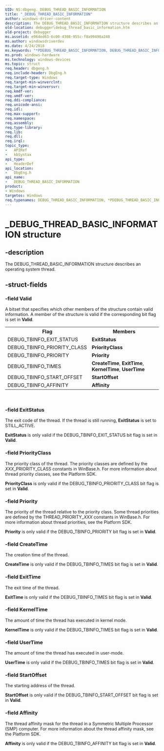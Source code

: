```yaml
---
UID: NS:dbgeng._DEBUG_THREAD_BASIC_INFORMATION
title: "_DEBUG_THREAD_BASIC_INFORMATION"
author: windows-driver-content
description: The DEBUG_THREAD_BASIC_INFORMATION structure describes an operating system thread.
old-location: debugger\debug_thread_basic_information.htm
old-project: debugger
ms.assetid: e964ed63-6c00-4308-955c-f8a99490a248
ms.author: windowsdriverdev
ms.date: 4/24/2018
ms.keywords: "*PDEBUG_THREAD_BASIC_INFORMATION, DEBUG_THREAD_BASIC_INFORMATION, DEBUG_THREAD_BASIC_INFORMATION structure [Windows Debugging], PDEBUG_THREAD_BASIC_INFORMATION, PDEBUG_THREAD_BASIC_INFORMATION structure pointer [Windows Debugging], Structures_e48c9daa-ce4f-4131-9ca6-cb1a7a129fcc.xml, _DEBUG_THREAD_BASIC_INFORMATION, dbgeng/DEBUG_THREAD_BASIC_INFORMATION, dbgeng/PDEBUG_THREAD_BASIC_INFORMATION, debugger.debug_thread_basic_information"
ms.prod: windows-hardware
ms.technology: windows-devices
ms.topic: struct
req.header: dbgeng.h
req.include-header: DbgEng.h
req.target-type: Windows
req.target-min-winverclnt: 
req.target-min-winversvr: 
req.kmdf-ver: 
req.umdf-ver: 
req.ddi-compliance: 
req.unicode-ansi: 
req.idl: 
req.max-support: 
req.namespace: 
req.assembly: 
req.type-library: 
req.lib: 
req.dll: 
req.irql: 
topic_type:
-	APIRef
-	kbSyntax
api_type:
-	HeaderDef
api_location:
-	DbgEng.h
api_name:
-	DEBUG_THREAD_BASIC_INFORMATION
product:
- Windows
targetos: Windows
req.typenames: DEBUG_THREAD_BASIC_INFORMATION, *PDEBUG_THREAD_BASIC_INFORMATION
---
```


# _DEBUG_THREAD_BASIC_INFORMATION structure


## -description


The DEBUG_THREAD_BASIC_INFORMATION structure describes an operating system thread.


## -struct-fields




### -field Valid

A bitset that specifies which other members of the structure contain valid information. A member of the structure is valid if the corresponding bit flag is set in <b>Valid</b>.

<table>
<tr>
<th>Flag</th>
<th>Members</th>
</tr>
<tr>
<td>
DEBUG_TBINFO_EXIT_STATUS

</td>
<td>
<b>ExitStatus</b>

</td>
</tr>
<tr>
<td>
DEBUG_TBINFO_PRIORITY_CLASS

</td>
<td>
<b>PriorityClass</b>

</td>
</tr>
<tr>
<td>
DEBUG_TBINFO_PRIORITY

</td>
<td>
<b>Priority</b>

</td>
</tr>
<tr>
<td>
DEBUG_TBINFO_TIMES

</td>
<td>
<b>CreateTime</b>, <b>ExitTime</b>, <b>KernelTime</b>, <b> UserTime</b>

</td>
</tr>
<tr>
<td>
DEBUG_TBINFO_START_OFFSET

</td>
<td>
<b>StartOffset</b>

</td>
</tr>
<tr>
<td>
DEBUG_TBINFO_AFFINITY

</td>
<td>
<b>Affinity</b>

</td>
</tr>
</table>
 


### -field ExitStatus

The exit code of the thread. If the thread is still running, <b>ExitStatus</b> is set to STILL_ACTIVE.

<b>ExitStatus</b> is only valid if the  DEBUG_TBINFO_EXIT_STATUS bit flag is set in <b>Valid</b>.


### -field PriorityClass

The priority class of the thread. The priority classes are defined by the <i>XXX</i>_PRIORITY_CLASS constants in WinBase.h. For more information about thread priority classes, see the Platform SDK.

<b>PriorityClass</b> is only valid if the DEBUG_TBINFO_PRIORITY_CLASS bit flag is set in <b>Valid</b>.


### -field Priority

The priority of the thread relative to the priority class. Some thread priorities are defined by the THREAD_PRIORITY_<i>XXX</i> constants in WinBase.h.  For more information about thread priorities,  see the Platform SDK.

<b>Priority</b> is only valid if the DEBUG_TBINFO_PRIORITY bit flag is set in <b>Valid</b>.


### -field CreateTime

The creation time of the thread.

<b>CreateTime</b> is only valid if the DEBUG_TBINFO_TIMES bit flag is set in <b>Valid</b>.


### -field ExitTime

The exit time of the thread.

<b>ExitTime</b> is only valid if the DEBUG_TBINFO_TIMES bit flag is set in <b>Valid</b>.


### -field KernelTime

The amount of time the thread has executed in kernel mode.

<b>KernelTime</b> is only valid if the DEBUG_TBINFO_TIMES bit flag is set in <b>Valid</b>.


### -field UserTime

The amount of time the thread has executed in user-mode.

<b>UserTime</b> is only valid if the DEBUG_TBINFO_TIMES bit flag is set in <b>Valid</b>.


### -field StartOffset

The starting address of the thread.

<b>StartOffset</b> is only valid if the DEBUG_TBINFO_START_OFFSET bit flag is set in <b>Valid</b>.


### -field Affinity

The thread affinity mask for the thread in a Symmetric Multiple Processor (SMP) computer. For more information about the thread affinity mask, see the Platform SDK.

<b>Affinity</b> is only valid if the DEBUG_TBINFO_AFFINITY bit flag is set in <b>Valid</b>.

